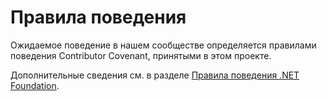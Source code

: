 # <a name="code-of-conduct"></a>Правила поведения

Ожидаемое поведение в нашем сообществе определяется правилами поведения Contributor Covenant, принятыми в этом проекте.

Дополнительные сведения см. в разделе [Правила поведения .NET Foundation](https://dotnetfoundation.org/code-of-conduct).

